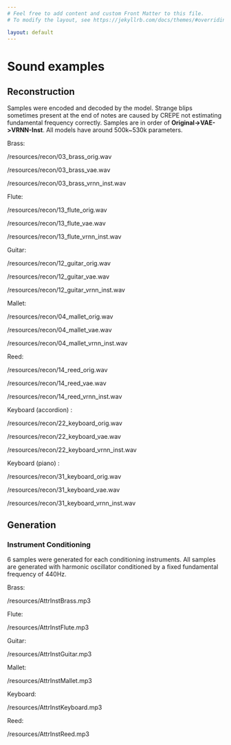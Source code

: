 ```yaml
---
# Feel free to add content and custom Front Matter to this file.
# To modify the layout, see https://jekyllrb.com/docs/themes/#overriding-theme-defaults

layout: default
---
```

# Sound examples

## Reconstruction

Samples were encoded and decoded by the model. 
Strange blips sometimes present at the end of notes are caused by CREPE not estimating fundamental frequency correctly. Samples are in order of **Original->VAE->VRNN-Inst**. All models have around 500k~530k parameters.

Brass: 

/resources/recon/03_brass_orig.wav

/resources/recon/03_brass_vae.wav

/resources/recon/03_brass_vrnn_inst.wav

Flute:

/resources/recon/13_flute_orig.wav

/resources/recon/13_flute_vae.wav

/resources/recon/13_flute_vrnn_inst.wav

Guitar:

/resources/recon/12_guitar_orig.wav

/resources/recon/12_guitar_vae.wav

/resources/recon/12_guitar_vrnn_inst.wav

Mallet:

/resources/recon/04_mallet_orig.wav

/resources/recon/04_mallet_vae.wav

/resources/recon/04_mallet_vrnn_inst.wav

Reed:

/resources/recon/14_reed_orig.wav

/resources/recon/14_reed_vae.wav

/resources/recon/14_reed_vrnn_inst.wav

Keyboard (accordion) :

/resources/recon/22_keyboard_orig.wav

/resources/recon/22_keyboard_vae.wav

/resources/recon/22_keyboard_vrnn_inst.wav

Keyboard (piano) :

/resources/recon/31_keyboard_orig.wav

/resources/recon/31_keyboard_vae.wav

/resources/recon/31_keyboard_vrnn_inst.wav


## Generation

### Instrument Conditioning

6 samples were generated for each conditioning instruments.
All samples are generated with harmonic oscillator conditioned by a fixed fundamental frequency of 440Hz.

Brass:

/resources/AttrInstBrass.mp3

Flute:

/resources/AttrInstFlute.mp3

Guitar:

/resources/AttrInstGuitar.mp3

Mallet:

/resources/AttrInstMallet.mp3

Keyboard:

/resources/AttrInstKeyboard.mp3

Reed:

/resources/AttrInstReed.mp3
